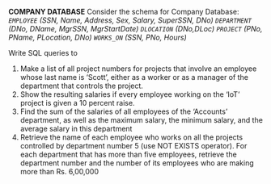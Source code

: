 **COMPANY DATABASE**
Consider the schema for Company Database:
_`EMPLOYEE` (SSN, Name, Address, Sex, Salary, SuperSSN, DNo) 
`DEPARTMENT` (DNo, DName, MgrSSN, MgrStartDate) 
`DLOCATION` (DNo,DLoc)
`PROJECT` (PNo, PName, PLocation, DNo)
`WORKS_ON` (SSN, PNo, Hours)_ 

Write SQL queries to
1. Make a list of all project numbers for projects that involve an employee whose last name is
‘Scott’, either as a worker or as a manager of the department that controls the project.
2. Show the resulting salaries if every employee working on the ‘IoT’ project is given a 10
percent raise.
3. Find the sum of the salaries of all employees of the ‘Accounts’ department, as well as the
maximum salary, the minimum salary, and the average salary in this department
4. Retrieve the name of each employee who works on all the projects controlled by 
department number 5 (use NOT EXISTS operator). For each department that has more 
than five employees, retrieve the department number and the number of its employees 
who are making more than Rs. 6,00,000
